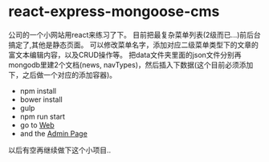 # react-express-mongoose-cms

公司的一个小网站用react来练习了下。
目前把最复杂菜单列表(2级而已...)前后台搞定了,其他是静态页面。
可以修改菜单名字，添加对应二级菜单类型下的文章的富文本编辑内容，以及CRUD操作等。
把data文件夹里面的json文件分别再mongodb里建2个文档(news, navTypes)，然后插入下数据(这个目前必须添加下，之后做一个对应的添加容器)。

* npm install
* bower install
* gulp
* npm run start
* go to [Web](http://127.0.0.1:3000/web)
* and the [Admin Page](http://127.0.0.1:3000/admin)

以后有空再继续做下这个小项目..
